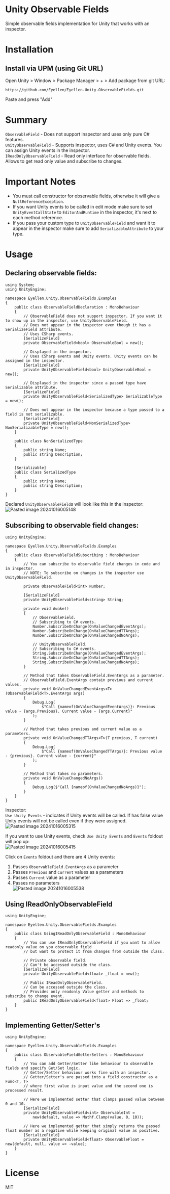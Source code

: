 # Unity Observable Fields

Simple observable fields implementation for Unity that works with an inspector.

# Installation

## Install via UPM (using Git URL)
Open Unity > Window > Package Manager > + > Add package from git URL:
```
https://github.com/Eyellen/Eyellen.Unity.ObservableFields.git
```
Paste and press "Add"

# Summary

`ObservableField` - Does not support inspector and uses only pure C# features.</br>
`UnityObservableField` - Supports inspector, uses C# and Unity events. You can assign Unity events in the inspector.</br>
`IReadOnlyObservableField` - Read only interface for observable fields. Allows to get read only value and subscribe to changes.</br>

# Important Notes

- You must call constructor for observable fields, otherwise it will give a `NullReferenceException`.
- If you want Unity events to be called in edit mode make sure to set `UnityEventCallState` to `EditorAndRuntime` in the inspector, it's next to each method reference.
- If you pass your custom type to `UnityObservableField` and want it to appear in the inspector make sure to add `SerializableAttribute` to your type.

# Usage

## Declaring observable fields:
```CSharp
using System;
using UnityEngine;

namespace Eyellen.Unity.ObservableFields.Examples
{
    public class ObservableFieldDeclaration : MonoBehaviour
    {
        // ObservableField does not support inspector. If you want it to show up in the inspector, use UnityObservableField.
        // Does not appear in the inspector even though it has a SerializeField attribute.
        // Uses CSharp events.
        [SerializeField]
        private ObservableField<bool> ObservableBool = new();

        // Displayed in the inspector.
        // Uses CSharp events and Unity events. Unity events can be assigned in the inspector.
        [SerializeField]
        private UnityObservableField<bool> UnityObservableBool = new();

        // Displayed in the inspector since a passed type have Serializable attribute.
        [SerializeField]
        private UnityObservableField<SerializedType> SerializableType = new();

        // Does not appear in the inspector because a type passed to a field is not serializable.
        [SerializeField]
        private UnityObservableField<NonSerializedType> NonSerializableType = new();
    }

    public class NonSerializedType
    {
        public string Name;
        public string Description;
    }

    [Serializable]
    public class SerializedType
    {
        public string Name;
        public string Description;
    }
}
```

Declared `UnityObservableField`s will look like this in the inspector:</br>
![Pasted image 20241016005148](https://github.com/user-attachments/assets/216b5910-afd9-4b60-9ca3-f877239cf100)

## Subscribing to observable field changes:
```CSharp
using UnityEngine;

namespace Eyellen.Unity.ObservableFields.Examples
{
    public class ObservableFieldSubscribing : MonoBehaviour
    {
        // You can subscribe to observable field changes in code and in inspector.
        // NOTE: To subscribe on changes in the inspector use UnityObservableField.

        private ObservableField<int> Number;

        [SerializeField]
        private UnityObservableField<string> String;

        private void Awake()
        {
            // ObservableField.
            // Subscribing to C# events.
            Number.SubscribeOnChange(OnValueChangedEventArgs);
            Number.SubscribeOnChange(OnValueChangedTTArgs);
            Number.SubscribeOnChange(OnValueChangedNoArgs);

            // UnityObservableField.
            // Subscribing to C# events.
            String.SubscribeOnChange(OnValueChangedEventArgs);
            String.SubscribeOnChange(OnValueChangedTTArgs);
            String.SubscribeOnChange(OnValueChangedNoArgs);
        }

        // Method that takes ObservableField.EventArgs as a parameter.
        // ObservableField.EventArgs contain previous and current values.
        private void OnValueChangedEventArgs<T>(ObservableField<T>.EventArgs args)
        {
            Debug.Log(
                $"Call {nameof(OnValueChangedEventArgs)}: Previous value - {args.Previous}. Current value - {args.Current}"
            );
        }

        // Method that takes previous and current value as a parameters.
        private void OnValueChangedTTArgs<T>(T previous, T current)
        {
            Debug.Log(
                $"Call {nameof(OnValueChangedTTArgs)}: Previous value - {previous}. Current value - {current}"
            );
        }

        // Method that takes no parameters.
        private void OnValueChangedNoArgs()
        {
            Debug.Log($"Call {nameof(OnValueChangedNoArgs)}");
        }
    }
}
```

Inspector:</br>
`Use Unity Events` - indicates if Unity events will be called. If has false value Unity events will not be called even if they were assigned.</br>
![Pasted image 20241016005315](https://github.com/user-attachments/assets/5fd2922f-0cd5-42f9-a823-d96b1b5cccf2)

If you want to use Unity events, check `Use Unity Events` and `Events` foldout will pop up:</br>
![Pasted image 20241016005415](https://github.com/user-attachments/assets/c3a774ec-3257-46db-8ba8-154547130b1b)

Click on `Events` foldout and there are 4 Unity events:
1. Passes `ObservableField.EventArgs` as a parameter
2. Passes `Previous` and `Current` values as a parameters
3. Passes `Current` value as a parameter
4. Passes no parameters</br>
![Pasted image 20241016005538](https://github.com/user-attachments/assets/064b78e7-9df6-44fb-8439-c9c672127f1f)

## Using IReadOnlyObservableField
```CSharp
using UnityEngine;

namespace Eyellen.Unity.ObservableFields.Examples
{
    public class UsingIReadOnlyObservableField : MonoBehaviour
    {
        // You can use IReadOnlyObservableField if you want to allow readonly value on you observable field
        // but want to protect it from changes from outside the class.

        // Private observable field.
        // Can't be accessed outside the class.
        [SerializeField]
        private UnityObservableField<float> _float = new();

        // Public IReadOnlyObservableField.
        // Can be accessed outside the class.
        // Provides only readonly Value getter and methods to subscribe to change event.
        public IReadOnlyObservableField<float> Float => _float;
    }
}
```

## Implementing Getter/Setter's
```CSharp
using UnityEngine;

namespace Eyellen.Unity.ObservableFields.Examples
{
    public class ObservableFieldGetterSetters : MonoBehaviour
    {
        // You can add Getter/Setter like behaviour to observable fields and specify Get/Set logic.
        // Getter/Setter behaviour works fine with an inspector.
        // Getter/Setter's are passed into a field constructor as a Func<T, T>
        // where first value is input value and the second one is processed result.

        // Here we implemented setter that clamps passed value between 0 and 10.
        [SerializeField]
        private UnityObservableField<int> ObservableInt =
            new(default, value => Mathf.Clamp(value, 0, 10));

        // Here we implemented getter that simply returns the passed float number as a negative while keeping original value as positive.
        [SerializeField]
        private UnityObservableField<float> ObservableFloat = new(default, null, value => -value);
    }
}
```

# License

MIT
